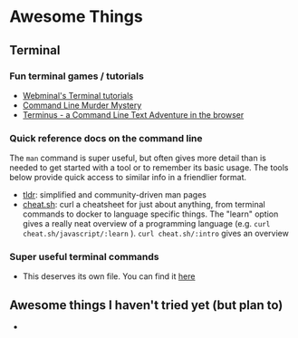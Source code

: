 # Awesome Things

## Terminal

### Fun terminal games / tutorials

* [Webminal's Terminal tutorials](http://www.webminal.org/)
* [Command Line Murder Mystery](https://github.com/veltman/clmystery)
* [Terminus - a Command Line Text Adventure in the browser](http://web.mit.edu/mprat/Public/web/Terminus/Web/main.html)

### Quick reference docs on the command line

The `man` command is super useful, but often gives more detail than is needed to get started with a tool or to remember its basic usage. The tools below provide quick access to similar info in a friendlier format.

* [tldr](https://github.com/tldr-pages/tldr): simplified and community-driven man pages
* [cheat.sh](https://github.com/chubin/cheat.sh): curl a cheatsheet for just about anything, from terminal commands to docker to language specific things. The "learn" option gives a really neat overview of a programming language (e.g. `curl cheat.sh/javascript/:learn` ).  `curl cheat.sh/:intro` gives an overview

### Super useful terminal commands

* This deserves its own file. You can find it [here](https://github.com/biancapower/awesome-things/blob/master/awesome-commands.md)


## Awesome things I haven't tried yet (but plan to)

* 
